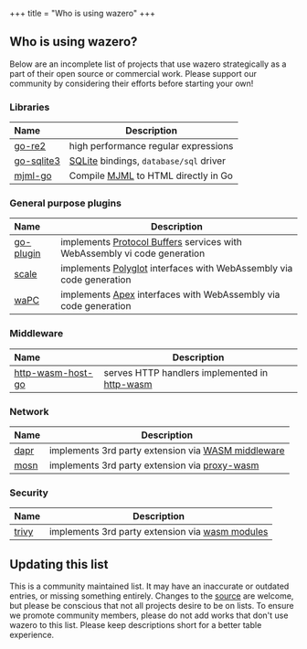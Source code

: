 +++
title = "Who is using wazero"
+++

## Who is using wazero?

Below are an incomplete list of projects that use wazero strategically as a
part of their open source or commercial work. Please support our community by
considering their efforts before starting your own!

### Libraries

| Name             | Description                                  |
|:-----------------|----------------------------------------------|
| [go-re2][7]      | high performance regular expressions         |
| [go-sqlite3][11] | [SQLite][12] bindings, `database/sql` driver |
| [mjml-go][19]    | Compile [MJML][20] to HTML directly in Go    |

### General purpose plugins

| Name           | Description                                                                   |
|:---------------|-------------------------------------------------------------------------------|
| [go-plugin][2] | implements [Protocol Buffers][8] services with WebAssembly vi code generation |
| [scale][13]    | implements [Polyglot][14] interfaces with WebAssembly via code generation     |
| [waPC][5]      | implements [Apex][6] interfaces with WebAssembly via code generation          |

### Middleware

| Name                   | Description                                        |
|:-----------------------|----------------------------------------------------|
| [http-wasm-host-go][3] | serves HTTP handlers implemented in [http-wasm][4] |

### Network

| Name       | Description                                              |
|:-----------|----------------------------------------------------------|
| [dapr][15] | implements 3rd party extension via [WASM middleware][16] |
| [mosn][9]  | implements 3rd party extension via [proxy-wasm][10]      |

### Security

| Name        | Description                                           |
|:------------|-------------------------------------------------------|
| [trivy][17] | implements 3rd party extension via [wasm modules][18] |

## Updating this list

This is a community maintained list. It may have an inaccurate or outdated
entries, or missing something entirely. Changes to the [source][1] are
welcome, but please be conscious that not all projects desire to be on lists.
To ensure we promote community members, please do not add works that don't use
wazero to this list. Please keep descriptions short for a better table
experience.

[1]: https://github.com/tetratelabs/wazero/tree/main/site/content/community/users.md

[2]: https://github.com/knqyf263/go-plugin

[3]: https://github.com/http-wasm/http-wasm-host-go

[4]: https://http-wasm.io

[5]: https://wapc.io

[6]: https://apexlang.io

[7]: https://github.com/wasilibs/go-re2

[8]: https://protobuf.dev/overview/

[9]: https://mosn.io/

[10]: https://github.com/proxy-wasm/spec

[11]: https://github.com/ncruces/go-sqlite3

[12]: https://sqlite.org

[13]: https://scale.sh

[14]: https://github.com/loopholelabs/polyglot-go

[15]: https://dapr.io/

[16]: https://docs.dapr.io/reference/components-reference/supported-middleware/middleware-wasm/

[17]: https://trivy.dev/

[18]: https://aquasecurity.github.io/trivy/dev/docs/advanced/modules/

[19]: https://github.com/Boostport/mjml-go

[20]: https://mjml.io/
